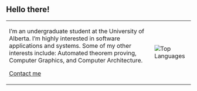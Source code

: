 ## Hello there!

<table align="center">
  <tr>
    <td>
      <p>
        I’m an undergraduate student at the University of Alberta. I’m highly interested in software applications and systems.  
        Some of my other interests include: Automated theorem proving, Computer Graphics, and Computer Architecture.  
      </p>
      <p>
        <a href="https://www.linkedin.com/in/harsh-gill/">Contact me</a>
      </p>
    </td>
    <td>
      <img src="https://github-readme-stats.vercel.app/api/top-langs/?username=349gill&theme=dark&layout=donut-vertical" alt="Top Languages"/>
    </td>
  </tr>
</table>
